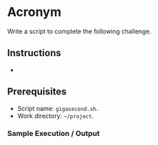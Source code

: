 # Acronym

Write a script to complete the following challenge.

## Instructions

- 

## Prerequisites

- Script name: `gigasecond.sh`.
- Work directory: `~/project`.

### Sample Execution / Output
